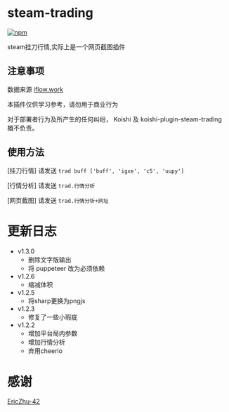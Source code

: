 # steam-trading

[![npm](https://img.shields.io/npm/v/koishi-plugin-steam-trading?style=flat-square)](https://www.npmjs.com/package/koishi-plugin-steam-trading)

steam挂刀行情,实际上是一个网页截图插件


## 注意事项
数据来源 [iflow.work](http://www.iflow.work)

本插件仅供学习参考，请勿用于商业行为

对于部署者行为及所产生的任何纠纷， Koishi 及 koishi-plugin-steam-trading 概不负责。

## 使用方法

[挂刀行情] 请发送 `trad buff ['buff', 'igxe', 'c5', 'uupy']`

[行情分析] 请发送 `trad.行情分析`

[网页截图] 请发送 `trad.行情分析+网址`

# 更新日志

- v1.3.0
    - 删除文字版输出
    - 将 puppeteer 改为必须依赖
- v1.2.6
    - 缩减体积
- v1.2.5
    - 将sharp更换为pngjs
- v1.2.3
    - 修复了一些小瑕疵
- v1.2.2
    - 增加平台局内参数
    - 增加行情分析
    - 弃用cheerio


# 感谢

[EricZhu-42](https://github.com/EricZhu-42/SteamTradingSiteTracker)